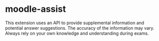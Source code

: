 # moodle-assist
This extension uses an API to provide supplemental information and potential answer suggestions. The accuracy of the information may vary. Always rely on your own knowledge and understanding during exams.
